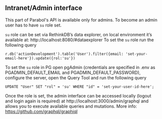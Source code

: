 ## Intranet/Admin interface 

This part of Parabol's API is available only for admins. To become an admin user has to have `su` role set.

`su` role can be set via RethinkDB’s data explorer, on local environment it’s available at: http://localhost:8080/#dataexplorer
To set the `su` role run the following query
```
r.db('actionDevelopment').table('User').filter({email: 'set-your-email-here'}).update({rol:'su'})
```

To set the `su` role in PG open pgAdmin (credentials are specified in .env as PGADMIN_DEFAULT_EMAIL and PGADMIN_DEFAULT_PASSWORD), configure the server, open the Query Tool and run the following query
```
UPDATE "User" SET "rol" = 'su' WHERE "id" = 'set-your-user-id-here'; 
```

Once the role is set, the admin interface can be accessed locally (logout and login again is required) at http://localhost:3000/admin/graphql and allows you to execute available queries and mutations. 
More info: https://github.com/graphql/graphiql